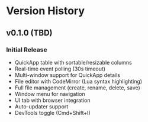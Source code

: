 # Version History

## v0.1.0 (TBD)

### Initial Release
- QuickApp table with sortable/resizable columns
- Real-time event polling (30s timeout)
- Multi-window support for QuickApp details
- File editor with CodeMirror (Lua syntax highlighting)
- Full file management (create, rename, delete, save)
- Window menu for navigation
- UI tab with browser integration
- Auto-updater support
- DevTools toggle (Cmd+Shift+I)
